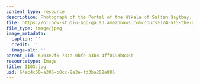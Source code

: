 ```yaml
---
content_type: resource
description: Photograph of the Portal of the Wikala of Sultan Qaytbay.
file: https://ol-ocw-studio-app-qa.s3.amazonaws.com/courses/4-615-the-architecture-of-cairo-spring-2002/64ec4c50a305b0cc8e3efd3ba202e886_1103.jpg
file_type: image/jpeg
image_metadata:
  caption: ''
  credit: ''
  image-alt: ''
parent_uid: 6903e2f5-731a-0bfe-a3b8-4ff0493b836b
resourcetype: Image
title: 1103.jpg
uid: 64ec4c50-a305-b0cc-8e3e-fd3ba202e886
---
```

